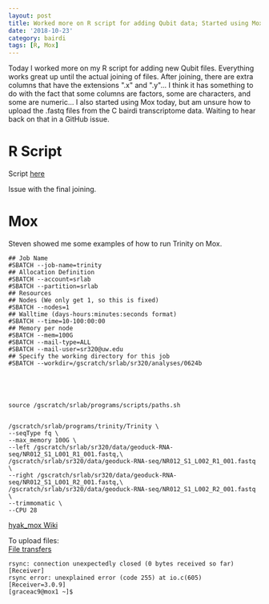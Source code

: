 ```yaml
---
layout: post
title: Worked more on R script for adding Qubit data; Started using Mox
date: '2018-10-23'
category: bairdi
tags: [R, Mox]
---
```

Today I worked more on my R script for adding new Qubit files. Everything works great up until the actual joining of files. After joining, there are extra columns that have the extensions ".x" and ".y"... I think it has something to do with the fact that some columns are factors, some are characters, and some are numeric... I also started using Mox today, but am unsure how to upload the .fastq files from the C bairdi transcriptome data. Waiting to hear back on that in a GitHub issue.

# R Script
Script [here](https://github.com/RobertsLab/project-crab/blob/master/scripts/all-hemo-fixing.R)

Issue with the final joining. 

# Mox
Steven showed me some examples of how to run Trinity on Mox. 
```#!/bin/bash
## Job Name
#SBATCH --job-name=trinity
## Allocation Definition
#SBATCH --account=srlab
#SBATCH --partition=srlab
## Resources
## Nodes (We only get 1, so this is fixed)
#SBATCH --nodes=1
## Walltime (days-hours:minutes:seconds format)
#SBATCH --time=10-100:00:00
## Memory per node
#SBATCH --mem=100G
#SBATCH --mail-type=ALL
#SBATCH --mail-user=sr320@uw.edu
## Specify the working directory for this job
#SBATCH --workdir=/gscratch/srlab/sr320/analyses/0624b





source /gscratch/srlab/programs/scripts/paths.sh


/gscratch/srlab/programs/trinity/Trinity \
--seqType fq \
--max_memory 100G \
--left /gscratch/srlab/sr320/data/geoduck-RNA-seq/NR012_S1_L001_R1_001.fastq,\
/gscratch/srlab/sr320/data/geoduck-RNA-seq/NR012_S1_L002_R1_001.fastq \
--right /gscratch/srlab/sr320/data/geoduck-RNA-seq/NR012_S1_L001_R2_001.fastq,\
/gscratch/srlab/sr320/data/geoduck-RNA-seq/NR012_S1_L002_R2_001.fastq \
--trimmomatic \
--CPU 28
```

[hyak_mox Wiki](https://github.com/RobertsLab/hyak_mox/wiki)

To upload files:    
[File transfers](https://github.com/RobertsLab/hyak_mox/wiki/File-Transfers)



```ssh: connect to host 205.175.107.122 port 22: Connection timed out
rsync: connection unexpectedly closed (0 bytes received so far) [Receiver]
rsync error: unexplained error (code 255) at io.c(605) [Receiver=3.0.9]
[graceac9@mox1 ~]$ 
